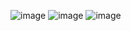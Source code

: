 ![image](https://github.com/GeniusClown/DemoEkzamen/assets/97594452/ea9319f8-9078-457c-9dbe-c1917eca75a3)
![image](https://github.com/GeniusClown/DemoEkzamen/assets/97594452/dcada8cd-bd06-4918-a53b-e7259162f35b)
![image](https://github.com/GeniusClown/DemoEkzamen/assets/97594452/d89315c3-eb14-41f3-a9a0-797de5b54aa8)
